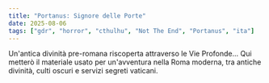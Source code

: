 ```yaml
---
title: "Portanus: Signore delle Porte"
date: 2025-08-06
tags: ["gdr", "horror", "cthulhu", "Not The End", "Portanus", "ita"]
---
```


Un'antica divinità pre-romana riscoperta attraverso le Vie Profonde...
Qui metterò il materiale usato per un'avventura nella Roma moderna, tra antiche divinità, culti oscuri e servizi segreti vaticani.
